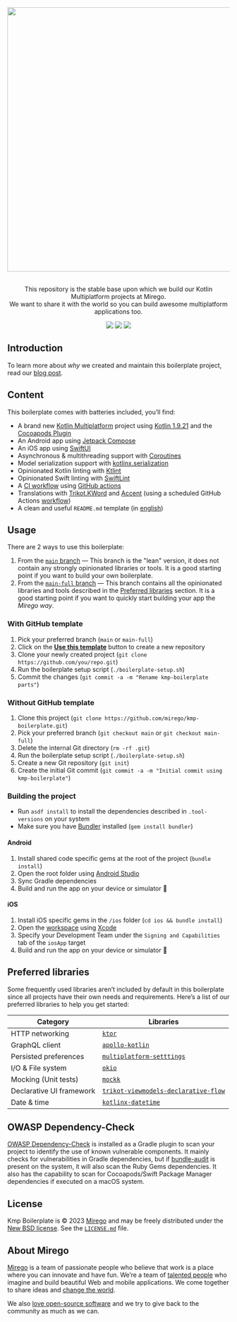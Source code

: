 <div align="center">
  <img src="https://user-images.githubusercontent.com/5982196/202266973-6cec2e9e-627d-4a97-a664-eef04d1e07d3.png" width="600" />
  <p><br />This repository is the stable base upon which we build our Kotlin Multiplatform projects at Mirego.<br />We want to share it with the world so you can build awesome multiplatform applications too.</p>
  <a href="https://github.com/mirego/kmp-boilerplate/actions/workflows/ci.yml"><img src="https://github.com/mirego/kmp-boilerplate/actions/workflows/ci.yaml/badge.svg"/></a>
  <a href="https://kotlinlang.org/"><img src="https://img.shields.io/badge/kotlin-1.9.20-blue.svg?logo=kotlin"/></a>
  <a href="https://opensource.org/licenses/BSD-3-Clause"><img src="https://img.shields.io/badge/License-BSD_3--Clause-blue.svg"/></a>
</div>

## Introduction

To learn more about _why_ we created and maintain this boilerplate project, read
our [blog post](https://shift.mirego.com/en/boilerplate-projects).

## Content

This boilerplate comes with batteries included, you’ll find:

- A brand new [Kotlin Multiplatform](https://kotlinlang.org/docs/multiplatform.html) project using
  [Kotlin 1.9.21](https://github.com/JetBrains/kotlin/releases/tag/v1.9.21) and
  the [Cocoapods Plugin](https://kotlinlang.org/docs/native-cocoapods.html)
- An Android app using [Jetpack Compose](https://developer.android.com/jetpack/compose)
- An iOS app using [SwiftUI](https://developer.apple.com/xcode/swiftui)
- Asynchronous & multithreading support
  with [Coroutines](https://kotlinlang.org/docs/coroutines-overview.html)
- Model serialization support
  with [kotlinx.serialization](https://github.com/Kotlin/kotlinx.serialization)
- Opinionated Kotlin linting with [Ktlint](https://github.com/pinterest/ktlint)
- Opinionated Swift linting with [SwiftLint](https://github.com/realm/SwiftLint)
- A [CI workflow](.github/workflows/ci.yaml)
  using [GitHub actions](https://docs.github.com/en/actions)
- Translations with [Trikot.KWord](https://github.com/mirego/trikot/tree/master/trikot-kword)
  and [Accent](https://www.accent.reviews) (using a scheduled GitHub
  Actions [workflow](./.github/workflows/accent.yaml))
- A clean and useful `README.md` template (in [english](./BOILERPLATE_README.md))

## Usage

There are 2 ways to use this boilerplate:

1. From the [`main` branch](https://github.com/mirego/kmp-boilerplate/tree/main) — This branch is
   the "lean" version, it does not contain any strongly opinionated
   libraries or tools. It is a good starting point if you want to build your own boilerplate.
2. From the [`main-full` branch](https://github.com/mirego/kmp-boilerplate/tree/main-full) — This
   branch contains all the opinionated libraries and tools
   described in the [Preferred libraries](#preferred-libraries) section. It is a good starting
   point if you want to quickly start building your app the _Mirego way_.

### With GitHub template

1. Pick your preferred branch (`main` or `main-full`)
2. Click on the [**Use this template**](https://github.com/mirego/kmp-boilerplate/generate)
   button to create a new repository
3. Clone your newly created project (`git clone https://github.com/you/repo.git`)
4. Run the boilerplate setup script (`./boilerplate-setup.sh`)
5. Commit the changes (`git commit -a -m "Rename kmp-boilerplate parts"`)

### Without GitHub template

1. Clone this project (`git clone https://github.com/mirego/kmp-boilerplate.git`)
2. Pick your preferred branch (`git checkout main` or `git checkout main-full`)
3. Delete the internal Git directory (`rm -rf .git`)
4. Run the boilerplate setup script (`./boilerplate-setup.sh`)
5. Create a new Git repository (`git init`)
6. Create the initial Git commit (`git commit -a -m "Initial commit using kmp-boilerplate"`)

### Building the project

* Run `asdf install` to install the dependencies described in `.tool-versions` on your system
* Make sure you have [Bundler](https://rubygems.org/gems/bundler) installed (`gem install bundler`)

#### Android

1. Install shared code specific gems at the root of the project (`bundle install`)
2. Open the root folder using [Android Studio](https://developer.android.com/studio)
3. Sync Gradle dependencies
4. Build and run the app on your device or simulator 🚀

#### iOS

1. Install iOS specific gems in the `/ios` folder (`cd ios && bundle install`)
2. Open the [workspace](./ios/iosApp.xcworkspace) using [Xcode](https://developer.apple.com/xcode/)
3. Specify your Development Team under the `Signing and Capabilities` tab of the `iosApp` target
4. Build and run the app on your device or simulator 🚀

## Preferred libraries

Some frequently used libraries aren’t included by default in this boilerplate since all projects
have their own needs and requirements. Here’s a list of our preferred libraries to help you get
started:

| Category                 | Libraries                                                                                                               |
|--------------------------|-------------------------------------------------------------------------------------------------------------------------|
| HTTP networking          | [`ktor`](https://ktor.io/)                                                                                              |
| GraphQL client           | [`apollo-kotlin`](https://www.apollographql.com/docs/kotlin/)                                                           |
| Persisted preferences    | [`multiplatform-setttings`](https://github.com/russhwolf/multiplatform-settings)                                        |
| I/O & File system        | [`okio`](https://square.github.io/okio/multiplatform/)                                                                  |
| Mocking (Unit tests)     | [`mockk`](https://mockk.io/)                                                                                            |
| Declarative UI framework | [`trikot-viewmodels-declarative-flow`](https://github.com/mirego/trikot/tree/master/trikot-viewmodels-declarative-flow) |
| Date & time              | [`kotlinx-datetime`](https://github.com/Kotlin/kotlinx-datetime)                                                        |

## OWASP Dependency-Check

[OWASP Dependency-Check](http://jeremylong.github.io/DependencyCheck/index.html) is installed as a
Gradle plugin to scan your project to identify the use of known vulnerable components. It mainly
checks for vulnerabilities in Gradle dependencies, but
if [bundle-audit](https://github.com/rubysec/bundler-audit) is present on the system, it will also
scan the Ruby Gems dependencies. It also has the capability to scan for Cocoapods/Swift Package
Manager dependencies if executed on a macOS system.

## License

Kmp Boilerplate is © 2023 [Mirego](https://www.mirego.com) and may be freely distributed under
the [New BSD license](http://opensource.org/licenses/BSD-3-Clause). See
the [`LICENSE.md`](https://github.com/mirego/kmp-boilerplate/blob/master/LICENSE.md) file.

## About Mirego

[Mirego](https://www.mirego.com) is a team of passionate people who believe that work is a place
where you can innovate and have fun. We’re a team of [talented people](https://life.mirego.com) who
imagine and build beautiful Web and mobile applications. We come together to share ideas
and [change the world](http://www.mirego.org).

We also [love open-source software](https://open.mirego.com) and we try to give back to the
community as much as we can.

